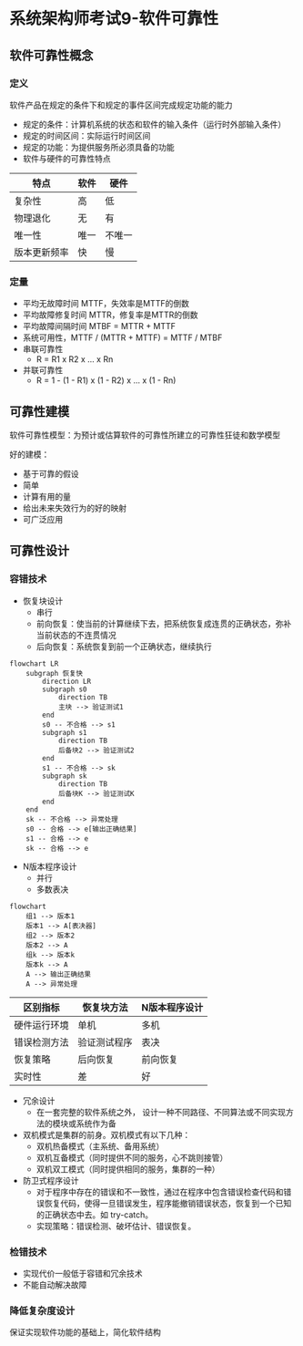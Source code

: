 # 系统架构师考试9-软件可靠性


<!--more-->

## 软件可靠性概念

### 定义

软件产品在规定的条件下和规定的事件区间完成规定功能的能力

- 规定的条件：计算机系统的状态和软件的输入条件（运行时外部输入条件）
- 规定的时间区间：实际运行时间区间
- 规定的功能：为提供服务所必须具备的功能
- 软件与硬件的可靠性特点

| 特点     | 软件 | 硬件  |
|--------|----|-----|
| 复杂性    | 高  | 低   |
| 物理退化   | 无  | 有   |
| 唯一性    | 唯一 | 不唯一 |
| 版本更新频率 | 快  | 慢   |

### 定量

- 平均无故障时间 MTTF，失效率是MTTF的倒数
- 平均故障修复时间 MTTR，修复率是MTTR的倒数
- 平均故障间隔时间 MTBF = MTTR + MTTF
- 系统可用性，MTTF / (MTTR + MTTF) = MTTF / MTBF
- 串联可靠性
    - R = R1 x R2 x ... x Rn
- 并联可靠性
    - R = 1 - (1 - R1) x (1 - R2) x ... x (1 - Rn)

## 可靠性建模

软件可靠性模型：为预计或估算软件的可靠性所建立的可靠性狂徒和数学模型

好的建模：

- 基于可靠的假设
- 简单
- 计算有用的量
- 给出未来失效行为的好的映射
- 可广泛应用

## 可靠性设计

### 容错技术

- 恢复块设计
    - 串行
    - 前向恢复：使当前的计算继续下去，把系统恢复成连贯的正确状态，弥补当前状态的不连贯情况
    - 后向恢复：系统恢复到前一个正确状态，继续执行

```mermaid
flowchart LR
    subgraph 恢复快
        direction LR
        subgraph s0
            direction TB
            主块 --> 验证测试1
        end
        s0 -- 不合格 --> s1
        subgraph s1
            direction TB
            后备块2 --> 验证测试2
        end
        s1 -- 不合格 --> sk
        subgraph sk
            direction TB
            后备块K --> 验证测试K
        end
    end
    sk -- 不合格 --> 异常处理
    s0 -- 合格 --> e[输出正确结果]
    s1 -- 合格 --> e
    sk -- 合格 --> e

```

- N版本程序设计
    - 并行
    - 多数表决

```mermaid
flowchart
    组1 --> 版本1
    版本1 --> A[表决器]
    组2 --> 版本2
    版本2 --> A
    组k --> 版本k
    版本k --> A
    A --> 输出正确结果
    A --> 异常处理
```

| 区别指标   | 恢复块方法  | N版本程序设计 |
|--------|--------|---------|
| 硬件运行环境 | 单机     | 多机      |
| 错误检测方法 | 验证测试程序 | 表决      |
| 恢复策略   | 后向恢复   | 前向恢复    |
| 实时性    | 差      | 好       |

- 冗余设计
    - 在一套完整的软件系统之外， 设计一种不同路径、不同算法或不同实现方法的模块或系统作为备
- 双机模式是集群的前身。双机模式有以下几种：
    - 双机热备模式（主系统、备用系统）
    - 双机互备模式（同时提供不同的服务，心不跳则接管）
    - 双机双工模式（同时提供相同的服务，集群的一种）
- 防卫式程序设计
    - 对于程序中存在的错误和不一致性，通过在程序中包含错误检查代码和错误恢复代码，使得一旦错误发生，程序能撤销错误状态，恢复到一个已知的正确状态中去。如
      try-catch。
    - 实现策略：错误检测、破坏估计、错误恢复。

### 检错技术

- 实现代价一般低于容错和冗余技术
- 不能自动解决故障

### 降低复杂度设计

保证实现软件功能的基础上，简化软件结构


